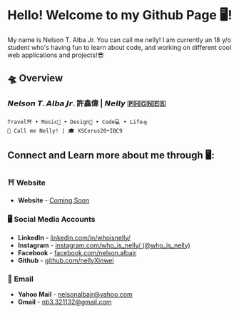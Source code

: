 # Hello! Welcome to my Github Page 🖥️!
My name is Nelson T. Alba Jr. You can call me nelly! I am currently an 18 y/o student who's having fun to learn about code, and working on different cool web applications and projects!😎

## 🛸 Overview
### 𝙉𝙚𝙡𝙨𝙤𝙣 𝙏. 𝘼𝙡𝙗𝙖 𝙅𝙧. 許鑫偉 | 𝙉𝙚𝙡𝙡𝙮 🇵🇭🇨🇳🇪🇸
```
Travel⛩ • Music🎹 • Design🎨 • Code💻 • Life🛸
📢 Call me Nelly! | 🎓 XSCerus20•IBC9
```

## Connect and Learn more about me through 🖥️:
### ⛩ Website
* **Website** - [Coming Soon](#)

### 🖥️ Social Media Accounts
* **LinkedIn** - [linkedin.com/in/whoisnelly/](https://www.linkedin.com/in/whoisnelly/)
* **Instagram** - [instagram.com/who_is_nelly/ (@who_is_nelly)](https://www.instagram.com/who_is_nelly/)
* **Facebook** - [facebook.com/nelson.albajr](https://www.facebook.com/nelson.albajr)
* **Github** - [github.com/nellyXinwei](https://github.com/nellyXinwei)

### 📮 Email
* **Yahoo Mail** - [nelsonalbajr@yahoo.com](nelsonalbajr@yahoo.com)
* **Gmail** - [nb3.321132@gmail.com](nb3.321132@gmail.com)
